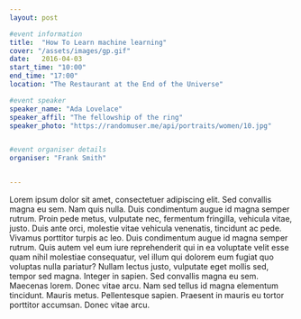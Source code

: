 ```yaml
---
layout: post

#event information
title:  "How To Learn machine learning"
cover: "/assets/images/gp.gif"
date:   2016-04-03
start_time: "10:00"
end_time: "17:00"
location: "The Restaurant at the End of the Universe"

#event speaker
speaker_name: "Ada Lovelace"
speaker_affil: "The fellowship of the ring"
speaker_photo: "https://randomuser.me/api/portraits/women/10.jpg"


#event organiser details
organiser: "Frank Smith"


---
```

Lorem ipsum dolor sit amet, consectetuer adipiscing elit. Sed convallis magna eu sem. Nam quis nulla. Duis condimentum augue id magna semper rutrum. Proin pede metus, vulputate nec, fermentum fringilla, vehicula vitae, justo. Duis ante orci, molestie vitae vehicula venenatis, tincidunt ac pede. Vivamus porttitor turpis ac leo. Duis condimentum augue id magna semper rutrum. Quis autem vel eum iure reprehenderit qui in ea voluptate velit esse quam nihil molestiae consequatur, vel illum qui dolorem eum fugiat quo voluptas nulla pariatur? Nullam lectus justo, vulputate eget mollis sed, tempor sed magna. Integer in sapien. Sed convallis magna eu sem. Maecenas lorem. Donec vitae arcu. Nam sed tellus id magna elementum tincidunt. Mauris metus. Pellentesque sapien. Praesent in mauris eu tortor porttitor accumsan. Donec vitae arcu.
